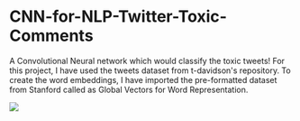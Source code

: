 # CNN-for-NLP-Twitter-Toxic-Comments
A  Convolutional Neural network which would classify the toxic tweets! For this project, I have used the tweets dataset from t-davidson's repository. 
To create the word embeddings, I have imported the pre-formatted dataset from Stanford called as Global Vectors for Word Representation. 



<img src="https://image.freepik.com/free-vector/nlp-natural-language-processing-cognitive-computing-technology-concept-virtual-screen-robotic-hand-touching-digital-interface_127544-332.jpg">
